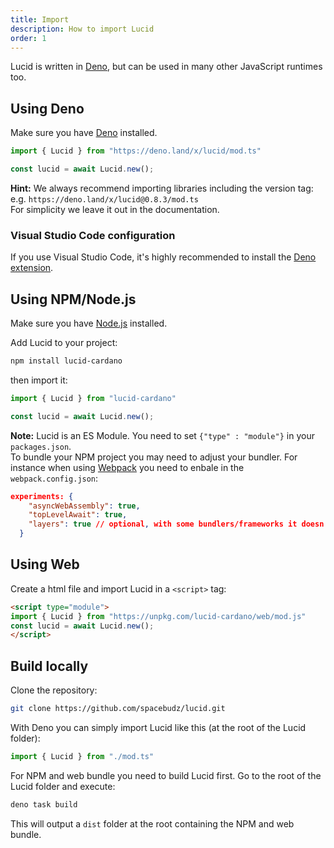 ```yaml
---
title: Import
description: How to import Lucid
order: 1
---
```


Lucid is written in [Deno](https://deno.land/), but can be used in many other JavaScript runtimes too. 

## Using Deno

Make sure you have [Deno](https://deno.land/manual@v1.29.1/getting_started/installation) installed.

```js
import { Lucid } from "https://deno.land/x/lucid/mod.ts"

const lucid = await Lucid.new();
```

**Hint:** We always recommend importing libraries including the version tag:\
e.g. `https://deno.land/x/lucid@0.8.3/mod.ts`\
For simplicity we leave it out in the documentation. 

### Visual Studio Code configuration

If you use Visual Studio Code, it's highly recommended to install the
[Deno extension](https://marketplace.visualstudio.com/items?itemName=denoland.vscode-deno).

## Using NPM/Node.js

Make sure you have [Node.js](https://nodejs.org/en/) installed.

Add Lucid to your project:

```sh
npm install lucid-cardano
```

then import it:

```js
import { Lucid } from "lucid-cardano"

const lucid = await Lucid.new();
```

**Note:** Lucid is an ES Module. You need to set `{"type" : "module"}` in your `packages.json`.\
To bundle your NPM project you may need to adjust your bundler. 
For instance when using [Webpack](https://webpack.js.org/) you need to enbale in the `webpack.config.json`:
```json
experiments: {
    "asyncWebAssembly": true,
    "topLevelAwait": true,
    "layers": true // optional, with some bundlers/frameworks it doesn't work without
  }
```


## Using Web

Create a html file and import Lucid in a `<script>` tag:

```html
<script type="module">
import { Lucid } from "https://unpkg.com/lucid-cardano/web/mod.js"
const lucid = await Lucid.new();
</script>
```

## Build locally

Clone the repository:

```sh
git clone https://github.com/spacebudz/lucid.git
```

With Deno you can simply import Lucid like this (at the root of the Lucid folder):
```js
import { Lucid } from "./mod.ts"
```

For NPM and web bundle you need to build Lucid first. Go to the root of the Lucid folder and execute:
```sh
deno task build
```
This will output a `dist` folder at the root containing the NPM and web bundle.